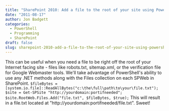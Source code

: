 ```yaml
---
title: "SharePoint 2010: Add a file to the root of your site using PowerShell"
date: "2011-08-17"
author: Jon Badgett
categories:
  - PowerShell
  - Programming
  - SharePoint
draft: false
slug: sharepoint-2010-add-a-file-to-the-root-of-your-site-using-powershell
---
```


This can be useful when you need a file to be right off the root of your
Internet facing site - files like robots.txt, sitemap.xml, or the verification
file for Google Webmaster tools. We'll take advantage of PowerShell's ability to
use any .NET methods along with the Files collection on each SPWeb in
SharePoint.
`$fileBytes = [system.io.file]::ReadAllBytes("c:\the\full\path\to\your\file.txt"); $site = Get-SPSite "http://yourdomain:portifneeded"; $site.RootWeb.Files.Add("file.txt", $fileBytes, $true);`
This will result in a file.txt located at
"http://yourdomain:portifneeded/file.txt". Sweet!
